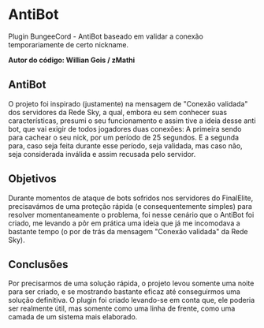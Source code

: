 # AntiBot
Plugin BungeeCord - AntiBot baseado em validar a conexão temporariamente de certo nickname.

**Autor do código: Willian Gois / zMathi**

## AntiBot
O projeto foi inspirado (justamente) na mensagem de "Conexão validada" dos servidores da Rede Sky, a qual, embora eu sem conhecer suas características, presumi o seu funcionamento e assim tive a ideia desse anti bot, que vai exigir de todos jogadores duas conexões: A primeira sendo para cachear o seu nick, por um período de 25 segundos. E a segunda para, caso seja feita durante esse período, seja validada, mas caso não, seja considerada inválida e assim recusada pelo servidor.

## Objetivos
Durante momentos de ataque de bots sofridos nos servidores do FinalElite, precisavámos de uma proteção rápida (e consequentemente simples) para resolver momentaneamente o problema, foi nesse cenário que o AntiBot foi criado, me levando a pôr em prática uma ideia que já me incomodava a bastante tempo (o por de trás da mensagem "Conexão validada" da Rede Sky).

## Conclusões
Por precisarmos de uma solução rápida, o projeto levou somente uma noite para ser criado, e se mostrando bastante eficaz até conseguirmos uma solução definitiva. O plugin foi criado levando-se em conta que, ele poderia ser realmente útil, mas somente como uma linha de frente, como uma camada de um sistema mais elaborado.
